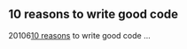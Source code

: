 <article><h2>10 reasons to write good code</h2><time><span class="day">2</span><span class="month">0</span><span class="year">106</span></time><a title="10 reasons" href="http://www.456bereastreet.com/archive/200512/ten_reasons_to_learn_and_use_web_standards/">10 reasons</a> to write good code ...</article>
